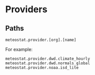 # Providers

## Paths

```
meteostat.provider.[org].[name]
```

For example:

```
meteostat.provider.dwd.climate_hourly
meteostat.provider.dwd.normals_global
meteostat.provider.noaa.isd_lite
```